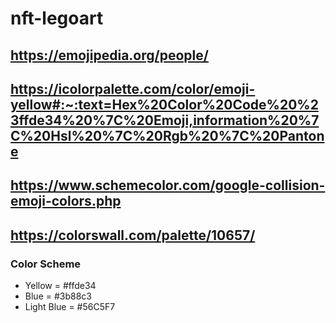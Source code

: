 # nft-legoart

## https://emojipedia.org/people/
## https://icolorpalette.com/color/emoji-yellow#:~:text=Hex%20Color%20Code%20%23ffde34%20%7C%20Emoji,information%20%7C%20Hsl%20%7C%20Rgb%20%7C%20Pantone
## https://www.schemecolor.com/google-collision-emoji-colors.php
## https://colorswall.com/palette/10657/

### Color Scheme
- Yellow = #ffde34
- Blue = #3b88c3
- Light Blue = #56C5F7